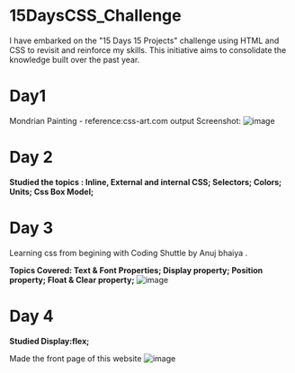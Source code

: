 # 15DaysCSS_Challenge

I have embarked on the "15 Days 15 Projects" challenge using HTML and CSS to revisit and reinforce my skills. This initiative aims to consolidate the knowledge built over the past year.

# Day1

Mondrian Painting - reference:css-art.com
output Screenshot:
![image](https://github.com/aisha09agarwal/15DaysCSS_Challenge/assets/78947668/05c7a23d-c2df-42b6-ade0-cb0355ab2110)




# Day 2

**Studied the topics : Inline, External and internal CSS; Selectors; Colors; Units; Css Box Model;** 



# Day 3

Learning css from begining with Coding Shuttle by Anuj bhaiya .

**Topics Covered: Text & Font Properties; Display property; Position property; Float & Clear property;**
![image](https://github.com/aisha09agarwal/15DaysCSS_Challenge/assets/78947668/4bcfccbb-3157-4a3d-a18a-632f1045edf2)

# Day 4

**Studied Display:flex;**

Made the front page of this website
![image](https://github.com/aisha09agarwal/15DaysCSS_Challenge/assets/78947668/26f8d3a5-8ab4-4961-b892-e7efe6bdf8c6)





